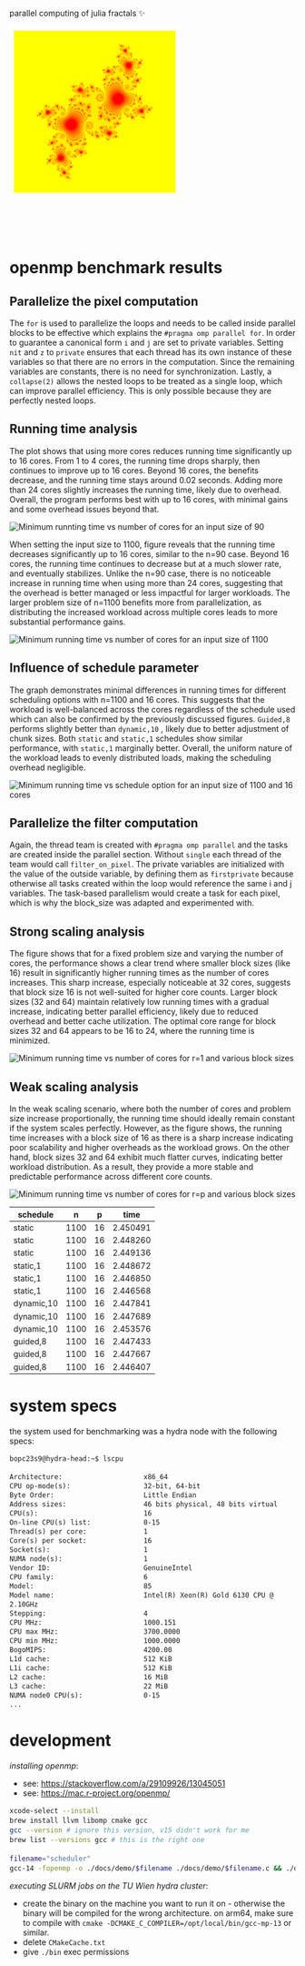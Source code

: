parallel computing of julia fractals ✨

<img src="./julia-openmp/contrib/input1.png" width="300" height="300" />

<br><br><br>

# openmp benchmark results

## Parallelize the pixel computation

The `for` is used to parallelize the loops and needs to be called inside
parallel blocks to be effective which explains the
`#pragma omp parallel for`. In order to guarantee a canonical form `i`
and `j` are set to private variables. Setting `nit` and `z` to `private`
ensures that each thread has its own instance of these variables so that
there are no errors in the computation. Since the remaining variables
are constants, there is no need for synchronization. Lastly, a
`collapse(2)` allows the nested loops to be treated as a single loop,
which can improve parallel efficiency. This is only possible because
they are perfectly nested loops.

## Running time analysis

The plot shows that using more cores reduces
running time significantly up to 16 cores. From 1 to 4 cores, the
running time drops sharply, then continues to improve up to 16 cores.
Beyond 16 cores, the benefits decrease, and the running time stays
around 0.02 seconds. Adding more than 24 cores slightly increases the
running time, likely due to overhead. Overall, the program performs best
with up to 16 cores, with minimal gains and some overhead issues beyond
that.

![Minimum runnting time vs number of cores for an input size of
90](./assets/juliap_job_90.png)

When setting the input size to 1100,
figure reveals that the running time decreases
significantly up to 16 cores, similar to the n=90 case. Beyond 16 cores,
the running time continues to decrease but at a much slower rate, and
eventually stabilizes. Unlike the n=90 case, there is no noticeable
increase in running time when using more than 24 cores, suggesting that
the overhead is better managed or less impactful for larger workloads.
The larger problem size of n=1100 benefits more from parallelization, as
distributing the increased workload across multiple cores leads to more
substantial performance gains.

![Minimum running time vs number of cores for an input size of
1100](./docs/assets/juliap_job_1100.png)

## Influence of schedule parameter

The graph demonstrates minimal differences in running
times for different scheduling options with n=1100 and 16 cores. This
suggests that the workload is well-balanced across the cores regardless
of the schedule used which can also be confirmed by the previously
discussed figures. `Guided,8` performs slightly better
than `dynamic,10` , likely due to better adjustment of chunk sizes. Both
`static` and `static,1` schedules show similar performance, with
`static,1` marginally better. Overall, the uniform nature of the
workload leads to evenly distributed loads, making the scheduling
overhead negligible.

![Minimum running time vs schedule option for an input size of 1100 and
16 cores](./docs/assets/juliap2_job.png)

## Parallelize the filter computation

Again, the thread team is created with `#pragma omp parallel` and the
tasks are created inside the parallel section. Without `single` each
thread of the team would call `filter_on_pixel`. The private variables
are initialized with the value of the outside variable, by defining them
as `firstprivate` because otherwise all tasks created within the loop
would reference the same i and j variables. The task-based parallelism
would create a task for each pixel, which is why the block_size was
adapted and experimented with.

## Strong scaling analysis

The figure shows that for a fixed problem size
and varying the number of cores, the performance shows a clear trend
where smaller block sizes (like 16) result in significantly higher
running times as the number of cores increases. This sharp increase,
especially noticeable at 32 cores, suggests that block size 16 is not
well-suited for higher core counts. Larger block sizes (32 and 64)
maintain relatively low running times with a gradual increase,
indicating better parallel efficiency, likely due to reduced overhead
and better cache utilization. The optimal core range for block sizes 32
and 64 appears to be 16 to 24, where the running time is minimized.

![Minimum running time vs number of cores for r=1 and various block
sizes](./docs/assets/strong_scaling_plot.png)

## Weak scaling analysis

In the weak scaling scenario, where both the number of cores and problem
size increase proportionally, the running time should ideally remain
constant if the system scales perfectly. However, as
the figure shows, the running time increases
with a block size of 16 as there is a sharp increase indicating poor
scalability and higher overheads as the workload grows. On the other
hand, block sizes 32 and 64 exhibit much flatter curves, indicating
better workload distribution. As a result, they provide a more stable
and predictable performance across different core counts.

![Minimum running time vs number of cores for r=p and various block
sizes](./docs/assets/weak_scaling_plot.png)

| schedule   | n    | p   | time     |
| ---------- | ---- | --- | -------- |
| static     | 1100 | 16  | 2.450491 |
| static     | 1100 | 16  | 2.448260 |
| static     | 1100 | 16  | 2.449136 |
| static,1   | 1100 | 16  | 2.448672 |
| static,1   | 1100 | 16  | 2.446850 |
| static,1   | 1100 | 16  | 2.446568 |
| dynamic,10 | 1100 | 16  | 2.447841 |
| dynamic,10 | 1100 | 16  | 2.447689 |
| dynamic,10 | 1100 | 16  | 2.453576 |
| guided,8   | 1100 | 16  | 2.447433 |
| guided,8   | 1100 | 16  | 2.447667 |
| guided,8   | 1100 | 16  | 2.446407 |

# system specs

the system used for benchmarking was a hydra node with the following specs:

```plaintext
bopc23s9@hydra-head:~$ lscpu

Architecture:                    x86_64
CPU op-mode(s):                  32-bit, 64-bit
Byte Order:                      Little Endian
Address sizes:                   46 bits physical, 48 bits virtual
CPU(s):                          16
On-line CPU(s) list:             0-15
Thread(s) per core:              1
Core(s) per socket:              16
Socket(s):                       1
NUMA node(s):                    1
Vendor ID:                       GenuineIntel
CPU family:                      6
Model:                           85
Model name:                      Intel(R) Xeon(R) Gold 6130 CPU @ 2.10GHz
Stepping:                        4
CPU MHz:                         1000.151
CPU max MHz:                     3700.0000
CPU min MHz:                     1000.0000
BogoMIPS:                        4200.00
L1d cache:                       512 KiB
L1i cache:                       512 KiB
L2 cache:                        16 MiB
L3 cache:                        22 MiB
NUMA node0 CPU(s):               0-15
...
```

# development

_installing openmp_:

-   see: https://stackoverflow.com/a/29109926/13045051
-   see: https://mac.r-project.org/openmp/

```bash
xcode-select --install
brew install llvm libomp cmake gcc
gcc --version # ignore this version, v15 didn't work for me
brew list --versions gcc # this is the right one

filename="scheduler"
gcc-14 -fopenmp -o ./docs/demo/$filename ./docs/demo/$filename.c && ./docs/demo/$filename && rm -rf ./docs/demo/$filename
```

_executing SLURM jobs on the TU Wien hydra cluster_:

-   create the binary on the machine you want to run it on - otherwise the binary will be compiled for the wrong architecture. on arm64, make sure to compile with `cmake -DCMAKE_C_COMPILER=/opt/local/bin/gcc-mp-13` or similar.
-   delete `CMakeCache.txt`
-   give `./bin` exec permissions
